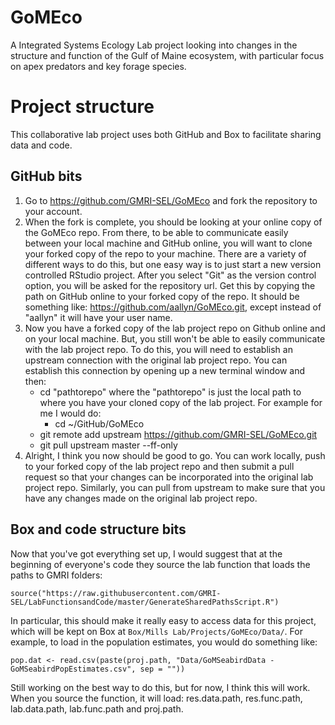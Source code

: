 # GoMEco
A Integrated Systems Ecology Lab project looking into changes in the structure and function of the Gulf of Maine ecosystem, with particular focus on apex predators and key forage species.

# Project structure
This collaborative lab project uses both GitHub and Box to facilitate sharing data and code. 

## GitHub bits
1. Go to https://github.com/GMRI-SEL/GoMEco and fork the repository to your account.
2. When the fork is complete, you should be looking at your online copy of the GoMEco repo. From there, to be able to communicate easily between your local machine and GitHub online, you will want to clone your forked copy of the repo to your machine. There are a variety of different ways to do this, but one easy way is to just start a new version controlled RStudio project. After you select "Git" as the version control option, you will be asked for the repository url. Get this by copying the path on GitHub online to your forked copy of the repo. It should be something like: https://github.com/aallyn/GoMEco.git, except instead of "aallyn" it will have your user name.
3. Now you have a forked copy of the lab project repo on Github online and on your local machine. But, you still won't be able to easily communicate with the lab project repo. To do this, you will need to establish an upstream connection with the original lab project repo. You can establish this connection by opening up a new terminal window and then:
    - cd "pathtorepo" where the "pathtorepo" is just the local path to where you have your cloned copy of the lab project. For example for me I would do:
        + cd ~/GitHub/GoMEco 
    - git remote add upstream https://github.com/GMRI-SEL/GoMEco.git
    - git pull upstream master --ff-only
4. Alright, I think you now should be good to go. You can work locally, push to your forked copy of the lab project repo and then submit a pull request so that your changes can be incorporated into the original lab project repo. Similarly, you can pull from upstream to make sure that you have any changes made on the original lab project repo.

## Box and code structure bits
Now that you've got everything set up, I would suggest that at the beginning of everyone's code they source the lab function that loads the paths to GMRI folders:

`source("https://raw.githubusercontent.com/GMRI-SEL/LabFunctionsandCode/master/GenerateSharedPathsScript.R")`

In particular, this should make it really easy to access data for this project, which will be kept on Box at `Box/Mills Lab/Projects/GoMEco/Data/`. For example, to load in the population estimates, you would do something like:

`pop.dat <- read.csv(paste(proj.path, "Data/GoMSeabirdData - GoMSeabirdPopEstimates.csv", sep = ""))`

Still working on the best way to do this, but for now, I think this will work. When you source the function, it will load: res.data.path, res.func.path, lab.data.path, lab.func.path and proj.path.
